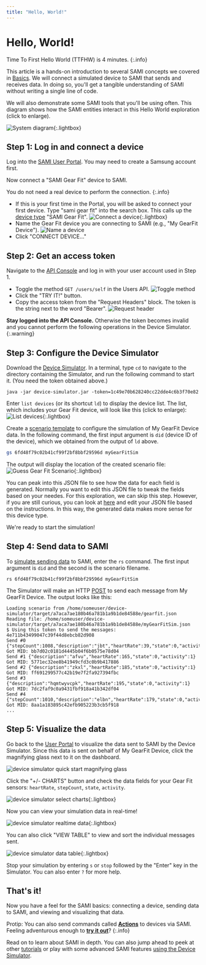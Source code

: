```yaml
---
title: "Hello, World!"
---
```


# Hello, World!

Time To First Hello World (TTFHW) is 4 minutes.
{:.info}

This article is a hands-on introduction to several SAMI concepts we covered in [Basics](/sami/sami-documentation/sami-basics.html). We will connect a simulated device to SAMI that sends and receives data. In doing so, you'll get a tangible understanding of SAMI without writing a single line of code. 

We will also demonstrate some SAMI tools that you'll be using often. This diagram shows how the SAMI entities interact in this Hello World exploration (click to enlarge).

![System diagram](/images/docs/sami/sami-documentation/diagramHelloWorld2.png){:.lightbox}

## Step 1: Log in and connect a device

Log into the [SAMI User Portal](https://portal.samsungsami.io). You may need to create a Samsung account first.

Now connect a "SAMI Gear Fit" device to SAMI. 

You do not need a real device to perform the connection.
{:.info}

- If this is your first time in the Portal, you will be asked to connect your first device. Type "sami gear fit" into the search box. This calls up the [device type](https://developer.samsungsami.io/sami/sami-documentation/sami-basics.html#device-id-and-device-type) "SAMI Gear Fit".
![Connect a device](/images/docs/sami/sami-documentation/add-first-device-gearfit.png){:.lightbox}
- Name the Gear Fit device you are connecting to SAMI (e.g., "My GearFit Device").
![Name a device](/images/docs/sami/sami-documentation/name_gearfit.png)
- Click "CONNECT DEVICE..."

## Step 2: Get an access token

Navigate to the [API Console](https://api-console.samsungsami.io) and log in with your user account used in Step 1.

- Toggle the method `GET /users/self` in the Users API.
![Toggle method](/images/docs/sami/sami-documentation/toggle_getuser.png)
- Click the "TRY IT!" button.
- Copy the access token from the "Request Headers" block. The token is the string next to the word "Bearer". 
![Request header](/images/docs/sami/sami-documentation/getuser_requestheader.png)

**Stay logged into the API Console.** Otherwise the token becomes invalid and you cannot perform the following operations in the Device Simulator. 
{:.warning}

## Step 3: Configure the Device Simulator

Download the [Device Simulator](/sami/downloads/device-simulator.zip?raw=true). In a terminal, type `cd` to navigate to the directory containing the Simulator, and run the following command to start it. (You need the token obtained above.)

~~~
java -jar device-simulator.jar -token=1c49e70b628240cc22dde4c6b3f70e82
~~~

Enter `list devices` (or its shortcut `ld`) to display the device list. The list, which includes your Gear Fit device, will look like this (click to enlarge):
![List devices](/images/docs/sami/sami-documentation/ds_list_device_gearfit.png){:.lightbox}

Create a [scenario template](/sami/demos-tools/device-simulator.html#guess-scenario) to configure the simulation of My GearFit Device data. In the following command, the first input argument is `did` (device ID of the device), which we obtained from the output of `ld` above.

~~~bash
gs 6fd48f79c02b41cf99f2bf8bbf29596d myGearFitSim
~~~

The output will display the location of the created scenario file:
![Guess Gear Fit Scenario](/images/docs/sami/sami-documentation/ds_gs_gearfit.png){:.lightbox}

You can peak into this JSON file to see how the data for each field is generated. Normally you want to edit this JSON file to tweak the fields based on your needes. For this exploration, we can skip this step. However, if you are still curious, you can look at [here](#how-to-edit-gearfit-scenario) and edit your JSON file based on the instructions. In this way, the generated data makes more sense for this device type.

We're ready to start the simulation!

## Step 4: Send data to SAMI

To [simulate sending data](/sami/demos-tools/device-simulator.html#running-a-scenario) to SAMI, enter the `rs` command. The first input argument is `did` and the second is the scenario filename.

~~~
rs 6fd48f79c02b41cf99f2bf8bbf29596d myGearFitSim
~~~

The Simulator will make an HTTP [POST](https://developer.samsungsami.io/sami/api-spec.html#post-a-message-or-action) to send each message from My GearFit Device. The output looks like this:

~~~
Loading scenario from /home/someuser/device-simulator/target/a7aca7ae180b46a781b1a9b1de84588e/gearfit.json
Reading file: /home/someuser/device-simulator/target/a7aca7ae180b46a781b1a9b1de84588e/myGearFitSim.json
$ Using this token to send the messages: 4e711b43499047c39f44d8ebcb82d908
Send #0 {"stepCount":1008,"description":"jbt","heartRate":39,"state":0,"activity":2}
Got MID: bb7d02c0181d4445b04f6b0575e78d04
Send #1 {"description":"afvu","heartRate":165,"state":0,"activity":1}
Got MID: 5771ec32ee8b41949cfd3c0b9b417886
Send #2 {"description":"zkxl","heartRate":185,"state":0,"activity":1}
Got MID: ff691299577c42b19e7f2fa927394fbc
Send #3 {"description":"hqmtwyvcpk","heartRate":195,"state":0,"activity":1}
Got MID: 7dc2faf9c0a9431fbf918a41b342df04
Send #4 {"stepCount":1010,"description":"elbn","heartRate":179,"state":0,"activity":0}
Got MID: 8aa1a183895c42efb905223b3cb5f918
...
~~~

## Step 5: Visualize the data

Go back to the [User Portal](https://portal.samsungsami.io) to visualize the data sent to SAMI by the Device Simulator. Since this data is sent on behalf of My GearFit Device, click the magnifying glass next to it on the dashboard. 

![device simulator quick start magnifying glass](/images/docs/sami/sami-documentation/ds_magnifying_glass.png)

Click the "+/- CHARTS" button and check the data fields for your Gear Fit sensors: `heartRate`, `stepCount`, `state`, `activity`.

![device simulator select charts](/images/docs/sami/sami-documentation/ds_select_charts.png){:.lightbox}

Now you can view your simulation data in real-time!

 ![device simulator realtime data](/images/docs/sami/sami-documentation/ds_data_charts.png){:.lightbox}

You can also click "VIEW TABLE" to view and sort the individual messages sent. 

 ![device simulator data table](/images/docs/sami/sami-documentation/ds_data_table.png){:.lightbox}

Stop your simulation by entering `s` or `stop` followed by the "Enter" key in the Simulator. You can also enter `?` for more help. 

## That's it!

Now you have a feel for the SAMI basics: connecting a device, sending data to SAMI, and viewing and visualizing that data.

Protip: You can also send commands called **[Actions](https://developer.samsungsami.io/sami/sami-documentation/sending-and-receiving-data.html#posting-a-message-with-actions)** to devices via SAMI. Feeling adventurous enough to **[try it out](https://developer.samsungsami.io/sami/demos-tools/device-simulator.html#simulate-sending-actions)**?
{:.info}

Read on to learn about SAMI in depth. You can also jump ahead to peek at other [tutorials](/sami/demos-tools/) or play with some advanced SAMI features [using the Device Simulator](/sami/demos-tools/device-simulator.html).